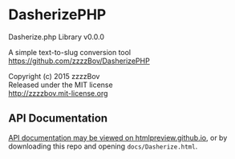 # DasherizePHP

Dasherize.php Library v0.0.0

A simple text-to-slug conversion tool
<https://github.com/zzzzBov/DasherizePHP>

Copyright (c) 2015 zzzzBov  
Released under the MIT license  
<http://zzzzbov.mit-license.org>

## API Documentation

[API documentation may be viewed on htmlpreview.github.io][1], or by downloading this repo and opening `docs/Dasherize.html`.

[1]: http://htmlpreview.github.io/?https://github.com/zzzzBov/DasherizePHP/blob/master/docs/Dasherize.html
